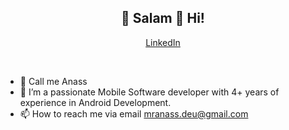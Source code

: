 <h2 align="center">👋 Salam 🔶 Hi!</h2>
<p align="center">
  <a href="https://www.linkedin.com/in/anass-radi1" target="_blank">LinkedIn</a> 
</p>
<br/>

- 👋 Call me Anass
- 👀 I’m  a passionate Mobile Software developer with 4+ years of experience in Android Development.
- 📫 How to reach me via email mranass.deu@gmail.com

<br/>
<div align="right">

</div>
